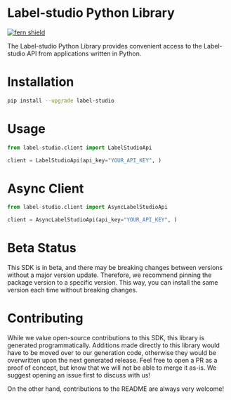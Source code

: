 <!-- Begin Title, generated by Fern  -->
# Label-studio Python Library

[![fern shield](https://img.shields.io/badge/%F0%9F%8C%BF-SDK%20generated%20by%20Fern-brightgreen)](https://github.com/fern-api/fern)

The Label-studio Python Library provides convenient access to the Label-studio API from applications written in Python.
<!-- End Title  -->

<!-- Begin Installation, generated by Fern  -->
# Installation

```sh
pip install --upgrade label-studio
```
<!-- End Installation  -->

<!-- Begin Usage, generated by Fern  -->
# Usage

```python
from label-studio.client import LabelStudioApi

client = LabelStudioApi(api_key="YOUR_API_KEY", )
```
<!-- End Usage  -->

<!-- Begin Async Usage, generated by Fern  -->
# Async Client

```python
from label-studio.client import AsyncLabelStudioApi

client = AsyncLabelStudioApi(api_key="YOUR_API_KEY", )
```
<!-- End Async Usage  -->

<!-- Begin Status, generated by Fern  -->
# Beta Status

This SDK is in beta, and there may be breaking changes between versions without a major 
version update. Therefore, we recommend pinning the package version to a specific version. 
This way, you can install the same version each time without breaking changes.
<!-- End Status  -->

<!-- Begin Contributing, generated by Fern  -->
# Contributing

While we value open-source contributions to this SDK, this library is generated programmatically. 
Additions made directly to this library would have to be moved over to our generation code, 
otherwise they would be overwritten upon the next generated release. Feel free to open a PR as
 a proof of concept, but know that we will not be able to merge it as-is. We suggest opening 
an issue first to discuss with us!

On the other hand, contributions to the README are always very welcome!
<!-- End Contributing  -->

